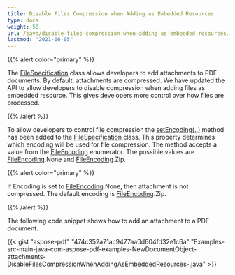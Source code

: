 ```yaml
---
title: Disable Files Compression when Adding as Embedded Resources
type: docs
weight: 50
url: /java/disable-files-compression-when-adding-as-embedded-resources/
lastmod: "2021-06-05"
---
```


{{% alert color="primary" %}}

The [FileSpecification](https://apireference.aspose.com/java/pdf/com.aspose.pdf/FileSpecification) class allows developers to add attachments to PDF documents. By default, attachments are compressed. We have updated the API to allow developers to disable compression when adding files as embedded resource. This gives developers more control over how files are processed.

{{% /alert %}}



To allow developers to control file compression the [setEncoding(..)](https://apireference.aspose.com/java/pdf/com.aspose.pdf/FileSpecification#setEncoding-int-) method has been added to the [FileSpecification](https://apireference.aspose.com/java/pdf/com.aspose.pdf/FileSpecification) class. This property determines which encoding will be used for file compression. The method accepts a value from the [FileEncoding](https://apireference.aspose.com/java/pdf/com.aspose.pdf/FileEncoding) enumerator. The possible values are [FileEncoding](https://apireference.aspose.com/java/pdf/com.aspose.pdf/FileEncoding).None and [FileEncoding](https://apireference.aspose.com/java/pdf/com.aspose.pdf/FileEncoding).Zip.

{{% alert color="primary" %}}

If Encoding is set to [FileEncoding](https://apireference.aspose.com/java/pdf/com.aspose.pdf/FileEncoding).None, then attachment is not compressed. The default encoding is [FileEncoding](https://apireference.aspose.com/java/pdf/com.aspose.pdf/FileEncoding).Zip.

{{% /alert %}}


The following code snippet shows how to add an attachment to a PDF document.

{{< gist "aspose-pdf" "474c352a71ac9477aa0d604fd32e1c6a" "Examples-src-main-java-com-aspose-pdf-examples-NewDocumentObject-attachments-DisableFilesCompressionWhenAddingAsEmbeddedResources-.java" >}}
